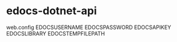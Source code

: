 # edocs-dotnet-api

web.config
EDOCSUSERNAME
EDOCSPASSWORD
EDOCSAPIKEY
EDOCSLIBRARY
EDOCSTEMPFILEPATH
